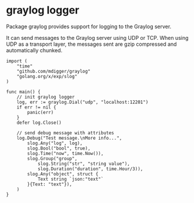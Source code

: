 # graylog logger

Package graylog provides support for logging to the Graylog server.

It can send messages to the Graylog server using UDP or TCP.
When using UDP as a transport layer, the messages sent are gzip compressed
and automatically chunked.

```golang
import (
	"time"
	"github.com/mdigger/graylog"
	"golang.org/x/exp/slog"
)

func main() {
    // init graylog logger
    log, err := graylog.Dial("udp", "localhost:12201")
    if err != nil {
        panic(err)
    }
    defer log.Close()

    // send debug message with attributes
    log.Debug("Test message.\nMore info...",
        slog.Any("log", log),
        slog.Bool("bool", true),
        slog.Time("now", time.Now()),
        slog.Group("group",
            slog.String("str", "string value"),
            slog.Duration("duration", time.Hour/3)),
        slog.Any("object", struct {
            Text string `json:"text"`
        }{Text: "text"}),
    )
}
```
